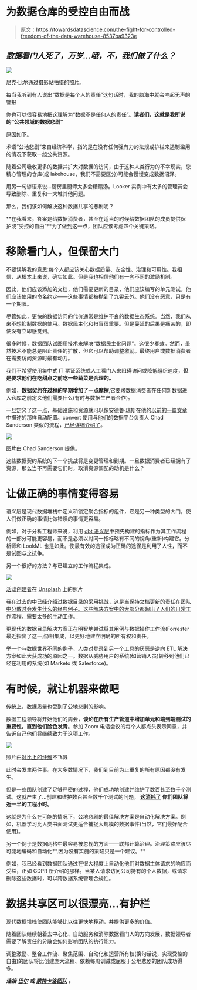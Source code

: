 # 为数据仓库的受控自由而战

> 原文：<https://towardsdatascience.com/the-fight-for-controlled-freedom-of-the-data-warehouse-8537ba9323e>

## *数据看门人死了，万岁…哦，不，我们做了什么？*

![](img/b0259dc48e416ac2d930f4d5116100e1.png)

尼克·比尔通过[摄影站](https://www.shutterstock.com/image-photo/cumbria-uk-circa-august-2019-medieval-1478543261)拍摄的照片。

每当我听到有人说出“数据是每个人的责任”这句话时，我的脑海中就会响起无声的警报

你也可以很容易地把这理解为“数据不是任何人的责任”。**读者们，这就是我所说的“公共领域的数据悲剧”**

原因如下。

术语“公地悲剧”来自经济科学，指的是在没有任何强有力的法规或护栏来遏制滥用的情况下获取一组公共资源。

随着公司吸收更多的数据并扩大对数据的访问，由于这种人类行为的不幸现实，您精心管理的仓库(或 lakehouse，我们不需要区分)可能会慢慢变成数据沼泽。

用另一句谚语来说…厨房里厨师太多会糟蹋汤。Looker 实例中有太多的管理员会导致删除、重复和一大堆其他问题。

那么，我们该如何解决这种数据共享的悲剧呢？

**在我看来，答案是给数据消费者，甚至在适当的时候给数据团队的成员提供保护或“受控的自由”**为了做到这一点，团队应该考虑四个关键策略。

# 移除看门人，但保留大门

不要误解我的意思:每个人都应该关心数据质量、安全性、治理和可用性。我相信，从根本上来说，确实如此。但是我也相信他们有一套不同的激励机制。

因此，他们应该添加的文档，他们需要更新的目录，他们应该编写的单元测试，他们应该使用的命名约定——这些事情都被抛到了九霄云外。他们没有恶意，只是有一个期限。

尽管如此，更快的数据访问的代价通常是维护不良的数据生态系统。当然，我们从来不想抑制数据的使用。数据民主化和扫盲很重要。但是蔓延的后果是痛苦的，即使没有立即感觉到。

很多时候，数据团队试图用技术来解决“数据民主化问题”。这很少奏效。然而，虽然技术不能总是阻止责任的扩散，但它可以帮助调整激励。最终用户或数据消费者在需要访问资源时最有动力。

我们不希望使用集中式 IT 票证系统或人工看门人来阻碍访问或降低组织速度，**但是要求他们在吃甜点之前吃一些蔬菜是合理的。**

例如，**数据契约在过程的早期增加了一点摩擦**,它要求数据消费者在任何新数据进入仓库之前定义他们需要什么(有时与数据生产者合作)。

一旦定义了这一点，基础设施和资源就可以像安德鲁·琼斯在他的[以前的一篇文章](https://medium.com/gocardless-tech/data-contracts-at-gocardless-6-months-on-bbf24a37206e)中描述的那样自动配置。convert 使用与他们的数据平台负责人 Chad Sanderson 类似的流程，[已经详细介绍了](https://dataproducts.substack.com/p/the-rise-of-data-contracts)。

![](img/c7ef4a708e63004fa31804e9fdf7ba0b.png)

图片由 Chad Sanderson 提供。

这些数据契约系统的下一个挑战将是变更管理和到期。一旦数据消费者已经拥有了资源，那么当不再需要它们时，取消资源调配的动机是什么？

# 让做正确的事情变得容易

语义层是现代数据堆栈中定义和锁定聚合指标的组件，它是另一种类型的大门，使人们做正确的事情比做错误的事情更容易。

例如，对于分析工程师来说，利用 [dbt 语义层](https://www.prnewswire.com/news-releases/dbt-labs-launches-the-dbt-semantic-layer-enabling-greater-consistency-across-analytics-tools-301652226.html)中预先构建的指标作为其工作流程的一部分可能更容易，而不是必须以对同一指标略有不同的视角(重新)构建它。分析师和 LookML 也是如此。使最有效的途径成为正确的途径是利用了人性，而不是试图与之抗争。

另一个很好的方法？与已建立的工作流程集成。

![](img/90990de3a2909efceac50e28c71a74d1.png)

[活动创建者](https://unsplash.com/@campaign_creators?utm_source=unsplash&utm_medium=referral&utm_content=creditCopyText)在 [Unsplash](https://unsplash.com/s/photos/workflows?utm_source=unsplash&utm_medium=referral&utm_content=creditCopyText) 上的照片

我在过去的中已经介绍过数据目录的[采用挑战，这是当保持文档更新的责任在团队中分散时会发生什么的经典例子。这些解决方案中的大部分都超出了人们的日常工作流程，需要太多的手动工作。](/what-in-the-world-is-going-on-with-data-catalogs-d926220306b5)

更现代的数据目录解决方案正在明智地尝试将其用例与数据操作工作流(Forrester 最近指出了这一点)相集成，以更好地建立明确的所有权和责任。

举一个与数据世界不同的例子，人类对登录到另一个工具的厌恶是逆向 ETL 解决方案如此大获成功的原因之一。数据从威胁用户的系统(如营销人员)转移到他们已经在利用的系统(如 Marketo 或 Salesforce)。

# 有时候，就让机器来做吧

传统上，数据质量也受到了公地悲剧的影响。

数据工程领导将开始他们的周会，**谈论在所有生产管道中增加单元和端到端测试的重要性，直到他们脸色发青**。参加 Zoom 电话会议的每个人都点头表示同意，并告诉自己他们将继续致力于这项工作。

![](img/26c7ba690cdbe7b0b27db8879b531e02.png)

照片由[对比](https://unsplash.com/@comparefibre?utm_source=unsplash&utm_medium=referral&utm_content=creditCopyText)[上的纤维](https://unsplash.com/s/photos/zoom-call?utm_source=unsplash&utm_medium=referral&utm_content=creditCopyText)不飞溅

此时会发生两件事。在大多数情况下，我们到目前为止重复的所有原因都没有发生。

但是一些团队创建了足够严密的过程，他们成功地创建并维护了数百甚至数千个测试。这就产生了…创建和维护数百甚至数千个测试的问题。 [**这消耗了**](/you-have-more-data-quality-issues-than-you-think-45d3bf6fa3b3) **你们团队将近一半的工程小时。**

这就是为什么在可能的情况下，公地悲剧的最佳解决方案是自动化解决方案。例如，机器学习比人类书面测试更适合捕捉大规模的数据事件(当然，它们最好配合使用)。

另一个例子是数据网格中最容易被忽视的方面——联邦计算治理。治理策略应该尽可能地编码和自动化**,因为没有实施的策略只是一个建议。**

例如，我已经看到数据团队通过在很大程度上自动化他们对数据主体请求的响应而受益，正如 GDPR 所介绍的那样。当某人请求访问公司持有的个人数据，或请求删除这些数据时，可以跨数据系统管理合规性。

# 数据共享区可以很漂亮…有护栏

现代数据堆栈使团队能够比以往更快地移动，并提供更多的价值。

随着团队继续朝着去中心化、自助服务和消除数据看门人的方向发展，数据领导者需要了解责任的分散会如何影响团队的执行能力。

调整激励、整合工作流、聚焦范围、自动化和运营所有权(换句话说，实现受控的自由)的团队将比创建庞大流程、依赖每周训诫或屈服于公地悲剧的团队成功得多。

***连接*** [***巴尔***](https://www.linkedin.com/in/barrmoses/) ***或*** [***蒙特卡洛团队***](https://www.montecarlodata.com/request-a-demo/) ***。***